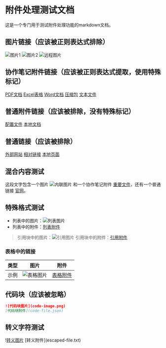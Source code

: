 # 附件处理测试文档

这是一个专门用于测试附件处理功能的markdown文档。

## 图片链接（应该被正则表达式排除）

![图片1](test-image1.png)
![图片2](./images/test-image2.jpg)
![远程图片](https://cdn.example.com/remote-image.png)

## 协作笔记附件链接（应该被正则表达式提取，使用特殊标记）

[PDF文档](wiz-collab-attachment://test-document.pdf)
[Excel表格](wiz-collab-attachment://data-sheet.xlsx)
[Word文档](wiz-collab-attachment://report.docx)
[压缩包](wiz-collab-attachment://archive.zip)
[文本文件](wiz-collab-attachment://readme.txt)

## 普通附件链接（应该被排除，没有特殊标记）

[配置文件](./config/app.conf)
[本地文档](local-file.pdf)

## 普通链接（应该被排除）

[外部网站](https://www.example.com)
[相对链接](../other/page.html)
[本地页面](./local/index.html)

## 混合内容测试

这段文字包含一个图片 ![内联图片](inline-pic.jpg) 和一个协作笔记附件 [重要文件](wiz-collab-attachment://important-file.docx)，还有一个普通链接 [官网](https://official.site)。

## 特殊格式测试

- 列表中的图片：![列表图片](list-image.png)
- 列表中的附件：[列表附件](wiz-collab-attachment://list-file.pdf)

> 引用块中的图片：![引用图片](quote-image.png)
> 引用块中的附件：[引用附件](wiz-collab-attachment://quote-file.txt)

### 表格中的链接

| 类型 | 图片 | 附件 |
|------|------|------|
| 示例 | ![表格图片](table-image.png) | [表格附件](wiz-collab-attachment://table-file.csv) |

## 代码块（应该被忽略）

```markdown
![代码块图片](code-image.png)
[代码块附件](code-file.json)
```

## 转义字符测试

\![转义图片](escaped-image.png)
\[转义附件](escaped-file.txt) 